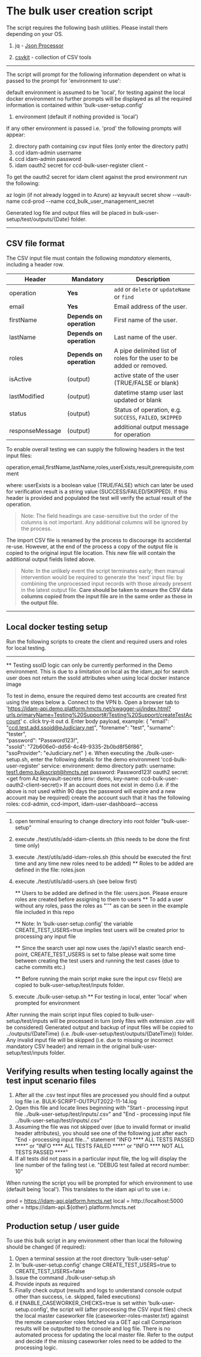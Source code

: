 # The bulk user creation script

The script requires the following bash utilities. Please install them depending on your OS.

1. jq - [Json Processor](https://ghcr.io/jqlang/jq)

2. [csvkit](https://formulae.brew.sh/formula/csvkit) - collection of CSV tools 

----
The script will prompt for the following information dependent on what is passed to the prompt for 'environment to use':

default environment is assumed to be 'local', for testing against the local docker environment no further prompts will be displayed
as all the required information is contained within 'bulk-user-setup.config'

1. environment (default if nothing provided is 'local')

If any other environment is passed i.e. 'prod' the following prompts will appear:

2. directory path containing csv input files (only enter the directory path)
3. ccd idam-admin username
4. ccd idam-admin password
5. idam oauth2 secret for ccd-bulk-user-register client -


To get the oauth2 secret for idam client against the prod environment run the following:

az login (if not already logged in to Azure)
az keyvault secret show --vault-name ccd-prod --name ccd_bulk_user_management_secret

Generated log file and output files will be placed in bulk-user-setup/test/outputs/{Date} folder.

----

## CSV file format

The CSV input file must contain the following *mandatory* elements, including a header row.

| Header            | Mandatory                | Description                                                         |
|-------------------|--------------------------|---------------------------------------------------------------------|
| operation         | **Yes**                  | `add` or `delete` or `updateName` or `find`                         |
| email             | **Yes**                  | Email address of the user.                                          |
| firstName         | **Depends on operation** | First name of the user.                                             |
| lastName          | **Depends on operation** | Last name of the user.                                              |
| roles             | **Depends on operation** | A pipe delimited list of roles for the user to be added or removed. |
| isActive          | (output)                 | active state of the user (TRUE/FALSE or blank)                      |
| lastModified      | (output)                 | datetime stamp user last updated or blank                           |
| status            | (output)                 | Status of operation, e.g. `SUCCESS`, `FAILED`, `SKIPPED`            |
| responseMessage   | (output)                 | additional output message for operation                             |

To enable overall testing we can supply the following headers in the test input files:

operation,email,firstName,lastName,roles,userExists,result,prerequisite,comment

where: 
userExists is a boolean value (TRUE/FALSE) which can later be used for verification
result is a string value (SUCCESS/FAILED/SKIPPED). If this header is provided and populated the test will verify the actual 
result of the operation.


> Note: The field headings are case-sensitive but the order of the columns is not important. Any additional columns
  will be ignored by the process.

The import CSV file is renamed by the process to discourage its accidental re-use. However, at the end of the process
 a copy of the output file is copied to the original input file location. This new file will contain the additional
 output fields listed above.

> Note: In the unlikely event the script terminates early; then manual intervention would be required to generate the
  ‘next’ input file: by combining the unprocessed input records with those already present in the latest output file.
  **Care should be taken to ensure the CSV data columns copied from the input file are in the same order as those in
  the output file.**

----

## Local docker testing setup

Run the following scripts to create the client and required users and roles for local testing.

****************************************************************************************************************************************************************************
** Testing ssoID logic can only be currently performed in the Demo environment. This is due to a limitation on local
   as the idam_api for search user does not return the ssoId attributes when using local docker instance image
   
   To test in demo, ensure the required demo test accounts are created first using the steps below
   a. Connect to the VPN
   b. Open a browser tab to 'https://idam-api.demo.platform.hmcts.net/swagger-ui/index.html?urls.primaryName=Testing%20Support#/Testing%20Support/createTestAccount'
   c. click try-it out
   d. Enter body payload, example:
        {
            "email": "ccd.test.add.ssoid@eJudiciary.net",
            "forename": "test",
            "surname": "tester",   
            "password": "Password123!",   
            "ssoId": "72b606e0-dd56-4c49-9335-2b0bd8f56f86",   
            "ssoProvider": "eJudiciary.net" 
        }
    e.  When executing the ./bulk-user-setup.sh, enter the following details for the demo environment 'ccd-bulk-user-register' service:
        environment: demo
        directory path: <enter absolute path and file name of input file to test in demo>
        username: test1.demo.bulkscript@hmcts.net
        password: Password123!
        oauth2 secret: <get from Az keyvault-secrets (env: demo, key-name: ccd-bulk-user-oauth2-client-secret)>
        If an account does not exist in demo (i.e. if the above is not used within 90 days the password will expire and a new account may be required)
        create the account such that it has the following roles: ccd-admin, ccd-import, idam-user-dashboard--access
****************************************************************************************************************************************************************************

1. open terminal ensuring to change directory into root folder "bulk-user-setup"
2. execute ./test/utils/add-idam-clients.sh (this needs to be done the first time only)
3. execute ./test/utils/add-idam-roles.sh (this should be executed the first time and any time new roles need to be added)
   ** Roles to be added are defined in the file: roles.json
4. execute ./test/utils/add-users.sh (see below first)

   ** Users to be added are defined in the file: users.json. Please ensure roles are created before assigning to them to users
   ** To add a user without any roles, pass the roles as "''" as can be seen in the example file included in this repo

   ** Note: In 'bulk-user-setup.config' the variable CREATE_TEST_USERS=true implies test users will be created 
      prior to processing any input file
   
   ** Since the search user api now uses the /api/v1 elastic search end-point, CREATE_TEST_USERS is set to false
      please wait some time between creating the test users and running the test cases (due to cache commits etc.)

   ** Before running the main script make sure the input csv file(s) are copied to bulk-user-setup/test/inputs folder.
   
5. execute ./bulk-user-setup.sh
   ** For testing in local, enter 'local' when prompted for environment

After running the main script input files copied to bulk-user-setup/test/inputs will be processed in turn (only files with extension .csv will be considered)
Generated output and backup of input files will be copied to ../outputs/{DateTime} (i.e. /bulk-user-setup/test/outputs/{DateTime}) folder.
Any invalid input file will be skipped (i.e. due to missing or incorrect mandatory CSV header) and remain in the original bulk-user-setup/test/inputs folder.

## Verifying results when testing locally against the test input scenario files

1. After all the .csv test input files are processed you should find a output log file i.e. BULK-SCRIPT-OUTPUT2022-11-14.log
2. Open this file and locate lines beginning with "Start - processing input file ../bulk-user-setup/test/inputs/<file>.csv"
   and "End - processing input file ../bulk-user-setup/test/inputs/<file>.csv"
3. Assuming the file was not skipped over (due to invalid format or invalid header attributes), you should see one of 
   the following just after each "End - processing input file..." statement
   "INFO **** ALL TESTS PASSED ****" or "INFO **** ALL TESTS FAILED ****" or "INFO **** NOT ALL TESTS PASSED ****"
4. If all tests did not pass in a particular input file, the log will display the line number of the failing test i.e.
   "DEBUG test failed at record number: 10"

When running the script you will be prompted for which environment to use (default being 'local'). This translates to the idam api url to use i.e.:

prod = https://idam-api.platform.hmcts.net
local = http://localhost:5000
other = https://idam-api.${other}.platform.hmcts.net

## Production setup / user guide

To use this bulk script in any environment other than local the following should be changed (if required):

1. Open a terminal session at the root directory 'bulk-user-setup'
2. In 'bulk-user-setup.config' change CREATE_TEST_USERS=true to CREATE_TEST_USERS=false
3. Issue the command ./bulk-user-setup.sh
4. Provide inputs as required
5. Finally check output (results and logs to understand console output other than success, i.e. skipped, failed executions)
6. if ENABLE_CASEWORKER_CHECKS=true is set within 'bulk-user-setup.config', the script will (after processing the CSV input files) 
   check the local master caseworker file (caseworker-roles-master.txt) against the remote caseworker roles fetched via a GET api call
   Comparison results will be outputted to the console and log file. There is no automated process for updating the local master file.
   Refer to the output and decide if the missing caseworker roles need to be added to the processing logic.

